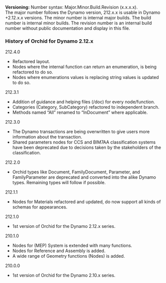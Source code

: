 ﻿**Versioning:** Number syntax: Major.Minor.Build.Revision (x.x.x.x).  
The major number follows the Dynamo version, 212.x.x is usable in Dynamo +2.12.x.x versions. The minor number is internal major builds. The build number is internal minor builds. The revision number is an internal build number without public documentation and display in this file.  
  
### History of Orchid for Dynamo 2.12.x  
  
212.4.0  
- Refactored layout.  
- Nodes where the internal function can return an enumeration, is being refactored to do so.  
- Nodes where enumerations values is replacing string values is updated to do so.  
  
212.3.1  
- Addition of guidance and helping files (/doc) for every node/function.  
- Categories (Category, SubCategory) refactored to independent branch.  
- Methods named “All” renamed to “InDocument” where applicable.  
  
212.3.0  
- The Dynamo transactions are being overwritten to give users more information about the transaction.  
- Shared parameters nodes for CCS and BIM7AA classification systems have been deprecated due to decisions taken by the stakeholders of the classification.  
  
212.2.0  
- Orchid types like Document, FamilyDocument, Parameter, and FamilyParameter are deprecated and converted into the alike Dynamo types. Remaining types will follow if possible.  
  
212.1.1  
- Nodes for Materials refactored and updated, do now support all kinds of schemas for appearances.  
  
212.1.0  
- 1st version of Orchid for the Dynamo 2.12.x series.  
  
210.1.0  
- Nodes for (MEP) System is extended with many functions.  
- Nodes for Reference and Assembly is added.  
- A wide range of Geometry functions (Nodes) is added.  
  
210.0.0  
- 1st version of Orchid for the Dynamo 2.10.x series.  
